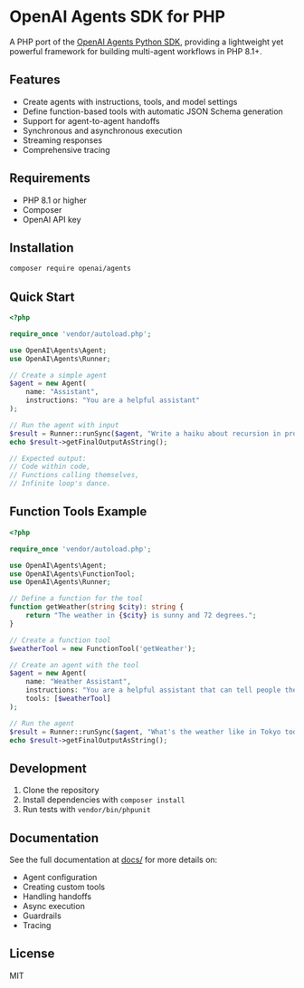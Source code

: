 # OpenAI Agents SDK for PHP

A PHP port of the [OpenAI Agents Python SDK](https://github.com/openai/openai-agents-python), providing a lightweight yet powerful framework for building multi-agent workflows in PHP 8.1+.

## Features

- Create agents with instructions, tools, and model settings
- Define function-based tools with automatic JSON Schema generation
- Support for agent-to-agent handoffs
- Synchronous and asynchronous execution
- Streaming responses
- Comprehensive tracing

## Requirements

- PHP 8.1 or higher
- Composer
- OpenAI API key

## Installation

```bash
composer require openai/agents
```

## Quick Start

```php
<?php

require_once 'vendor/autoload.php';

use OpenAI\Agents\Agent;
use OpenAI\Agents\Runner;

// Create a simple agent
$agent = new Agent(
    name: "Assistant",
    instructions: "You are a helpful assistant"
);

// Run the agent with input
$result = Runner::runSync($agent, "Write a haiku about recursion in programming.");
echo $result->getFinalOutputAsString();

// Expected output:
// Code within code,
// Functions calling themselves,
// Infinite loop's dance.
```

## Function Tools Example

```php
<?php

require_once 'vendor/autoload.php';

use OpenAI\Agents\Agent;
use OpenAI\Agents\FunctionTool;
use OpenAI\Agents\Runner;

// Define a function for the tool
function getWeather(string $city): string {
    return "The weather in {$city} is sunny and 72 degrees.";
}

// Create a function tool
$weatherTool = new FunctionTool('getWeather');

// Create an agent with the tool
$agent = new Agent(
    name: "Weather Assistant",
    instructions: "You are a helpful assistant that can tell people the weather.",
    tools: [$weatherTool]
);

// Run the agent
$result = Runner::runSync($agent, "What's the weather like in Tokyo today?");
echo $result->getFinalOutputAsString();
```

## Development

1. Clone the repository
2. Install dependencies with `composer install`
3. Run tests with `vendor/bin/phpunit`

## Documentation

See the full documentation at [docs/](docs/) for more details on:

- Agent configuration
- Creating custom tools
- Handling handoffs
- Async execution
- Guardrails
- Tracing

## License

MIT
